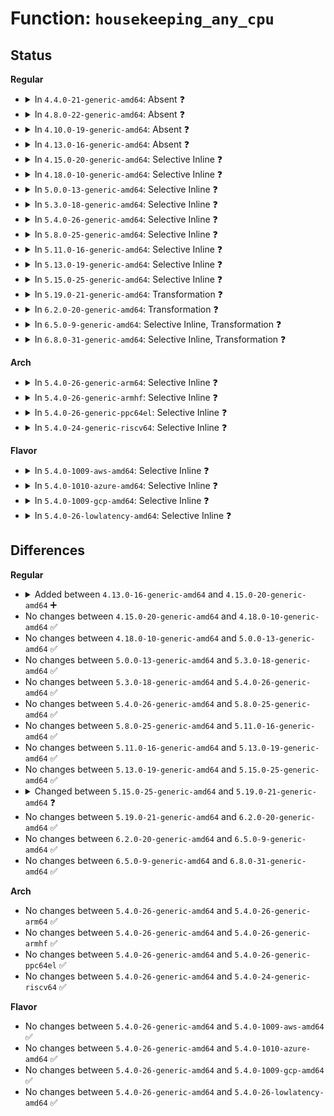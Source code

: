# Function: <code>housekeeping_any_cpu</code>

## Status
<b>Regular</b>
<ul>
<li>
<details>
<summary>In <code>4.4.0-21-generic-amd64</code>: Absent ❓</summary>

```json
{
  "name": "housekeeping_any_cpu",
  "collision_type": "Unique Static",
  "inline_type": "Full",
  "funcs": [
    {
      "addr": 0,
      "name": "housekeeping_any_cpu",
      "external": false,
      "loc": "include/linux/tick.h:160",
      "file": "kernel/sched/core.c",
      "inline": "declared, inlined",
      "caller_inline": [],
      "caller_func": []
    }
  ],
  "symbols": []
}
```
</details>
</li>
<li>
<details>
<summary>In <code>4.8.0-22-generic-amd64</code>: Absent ❓</summary>

```json
{
  "name": "housekeeping_any_cpu",
  "collision_type": "Unique Static",
  "inline_type": "Full",
  "funcs": [
    {
      "addr": 0,
      "name": "housekeeping_any_cpu",
      "external": false,
      "loc": "include/linux/tick.h:239",
      "file": "kernel/sched/core.c",
      "inline": "declared, inlined",
      "caller_inline": [],
      "caller_func": []
    }
  ],
  "symbols": []
}
```
</details>
</li>
<li>
<details>
<summary>In <code>4.10.0-19-generic-amd64</code>: Absent ❓</summary>

```json
{
  "name": "housekeeping_any_cpu",
  "collision_type": "Unique Static",
  "inline_type": "Full",
  "funcs": [
    {
      "addr": 0,
      "name": "housekeeping_any_cpu",
      "external": false,
      "loc": "include/linux/tick.h:237",
      "file": "kernel/sched/core.c",
      "inline": "declared, inlined",
      "caller_inline": [],
      "caller_func": []
    }
  ],
  "symbols": []
}
```
</details>
</li>
<li>
<details>
<summary>In <code>4.13.0-16-generic-amd64</code>: Absent ❓</summary>

```json
{
  "name": "housekeeping_any_cpu",
  "collision_type": "Unique Static",
  "inline_type": "Full",
  "funcs": [
    {
      "addr": 0,
      "name": "housekeeping_any_cpu",
      "external": false,
      "loc": "include/linux/tick.h:238",
      "file": "kernel/sched/core.c",
      "inline": "declared, inlined",
      "caller_inline": [],
      "caller_func": []
    }
  ],
  "symbols": []
}
```
</details>
</li>
<li>
<details>
<summary>In <code>4.15.0-20-generic-amd64</code>: Selective Inline ❓</summary>

```c
int housekeeping_any_cpu(enum hk_flags flags)
```

```json
{
  "name": "housekeeping_any_cpu",
  "collision_type": "Unique Global",
  "inline_type": "Selective",
  "funcs": [
    {
      "addr": 18446744071579746320,
      "name": "housekeeping_any_cpu",
      "external": true,
      "loc": "kernel/sched/isolation.c:21",
      "file": "kernel/sched/isolation.c",
      "inline": "not declared, inlined",
      "caller_inline": [],
      "caller_func": [
        "kernel/sched/core.c:get_nohz_timer_target"
      ]
    }
  ],
  "symbols": [
    {
      "addr": 18446744071579746320,
      "name": "housekeeping_any_cpu",
      "section": ".text",
      "bind": "STB_GLOBAL",
      "size": 57
    }
  ]
}
```
</details>
</li>
<li>
<details>
<summary>In <code>4.18.0-10-generic-amd64</code>: Selective Inline ❓</summary>

```c
int housekeeping_any_cpu(enum hk_flags flags)
```

```json
{
  "name": "housekeeping_any_cpu",
  "collision_type": "Unique Global",
  "inline_type": "Selective",
  "funcs": [
    {
      "addr": 18446744071579780688,
      "name": "housekeeping_any_cpu",
      "external": true,
      "loc": "kernel/sched/isolation.c:16",
      "file": "kernel/sched/isolation.c",
      "inline": "not declared, inlined",
      "caller_inline": [],
      "caller_func": [
        "kernel/sched/core.c:get_nohz_timer_target"
      ]
    }
  ],
  "symbols": [
    {
      "addr": 18446744071579780688,
      "name": "housekeeping_any_cpu",
      "section": ".text",
      "bind": "STB_GLOBAL",
      "size": 57
    }
  ]
}
```
</details>
</li>
<li>
<details>
<summary>In <code>5.0.0-13-generic-amd64</code>: Selective Inline ❓</summary>

```c
int housekeeping_any_cpu(enum hk_flags flags)
```

```json
{
  "name": "housekeeping_any_cpu",
  "collision_type": "Unique Global",
  "inline_type": "Selective",
  "funcs": [
    {
      "addr": 18446744071579823568,
      "name": "housekeeping_any_cpu",
      "external": true,
      "loc": "kernel/sched/isolation.c:16",
      "file": "kernel/sched/isolation.c",
      "inline": "not declared, inlined",
      "caller_inline": [],
      "caller_func": [
        "kernel/sched/core.c:get_nohz_timer_target"
      ]
    }
  ],
  "symbols": [
    {
      "addr": 18446744071579823568,
      "name": "housekeeping_any_cpu",
      "section": ".text",
      "bind": "STB_GLOBAL",
      "size": 57
    }
  ]
}
```
</details>
</li>
<li>
<details>
<summary>In <code>5.3.0-18-generic-amd64</code>: Selective Inline ❓</summary>

```c
int housekeeping_any_cpu(enum hk_flags flags)
```

```json
{
  "name": "housekeeping_any_cpu",
  "collision_type": "Unique Global",
  "inline_type": "Selective",
  "funcs": [
    {
      "addr": 18446744071579851776,
      "name": "housekeeping_any_cpu",
      "external": true,
      "loc": "kernel/sched/isolation.c:23",
      "file": "kernel/sched/isolation.c",
      "inline": "not declared, inlined",
      "caller_inline": [],
      "caller_func": [
        "kernel/cpu.c:freeze_secondary_cpus",
        "kernel/sched/core.c:get_nohz_timer_target"
      ]
    }
  ],
  "symbols": [
    {
      "addr": 18446744071579851776,
      "name": "housekeeping_any_cpu",
      "section": ".text",
      "bind": "STB_GLOBAL",
      "size": 56
    }
  ]
}
```
</details>
</li>
<li>
<details>
<summary>In <code>5.4.0-26-generic-amd64</code>: Selective Inline ❓</summary>

```c
int housekeeping_any_cpu(enum hk_flags flags)
```

```json
{
  "name": "housekeeping_any_cpu",
  "collision_type": "Unique Global",
  "inline_type": "Selective",
  "funcs": [
    {
      "addr": 18446744071579900272,
      "name": "housekeeping_any_cpu",
      "external": true,
      "loc": "kernel/sched/isolation.c:23",
      "file": "kernel/sched/isolation.c",
      "inline": "not declared, inlined",
      "caller_inline": [],
      "caller_func": [
        "kernel/cpu.c:freeze_secondary_cpus",
        "kernel/sched/core.c:get_nohz_timer_target"
      ]
    }
  ],
  "symbols": [
    {
      "addr": 18446744071579900272,
      "name": "housekeeping_any_cpu",
      "section": ".text",
      "bind": "STB_GLOBAL",
      "size": 85
    }
  ]
}
```
</details>
</li>
<li>
<details>
<summary>In <code>5.8.0-25-generic-amd64</code>: Selective Inline ❓</summary>

```c
int housekeeping_any_cpu(enum hk_flags flags)
```

```json
{
  "name": "housekeeping_any_cpu",
  "collision_type": "Unique Global",
  "inline_type": "Selective",
  "funcs": [
    {
      "addr": 18446744071579943424,
      "name": "housekeeping_any_cpu",
      "external": true,
      "loc": "kernel/sched/isolation.c:23",
      "file": "kernel/sched/isolation.c",
      "inline": "not declared, inlined",
      "caller_inline": [],
      "caller_func": [
        "kernel/cpu.c:freeze_secondary_cpus",
        "kernel/sched/core.c:get_nohz_timer_target"
      ]
    }
  ],
  "symbols": [
    {
      "addr": 18446744071579943424,
      "name": "housekeeping_any_cpu",
      "section": ".text",
      "bind": "STB_GLOBAL",
      "size": 85
    }
  ]
}
```
</details>
</li>
<li>
<details>
<summary>In <code>5.11.0-16-generic-amd64</code>: Selective Inline ❓</summary>

```c
int housekeeping_any_cpu(enum hk_flags flags)
```

```json
{
  "name": "housekeeping_any_cpu",
  "collision_type": "Unique Global",
  "inline_type": "Selective",
  "funcs": [
    {
      "addr": 18446744071579931680,
      "name": "housekeeping_any_cpu",
      "external": true,
      "loc": "kernel/sched/isolation.c:23",
      "file": "kernel/sched/isolation.c",
      "inline": "not declared, inlined",
      "caller_inline": [],
      "caller_func": [
        "kernel/cpu.c:freeze_secondary_cpus",
        "kernel/sched/core.c:get_nohz_timer_target"
      ]
    }
  ],
  "symbols": [
    {
      "addr": 18446744071579931680,
      "name": "housekeeping_any_cpu",
      "section": ".text",
      "bind": "STB_GLOBAL",
      "size": 85
    }
  ]
}
```
</details>
</li>
<li>
<details>
<summary>In <code>5.13.0-19-generic-amd64</code>: Selective Inline ❓</summary>

```c
int housekeeping_any_cpu(enum hk_flags flags)
```

```json
{
  "name": "housekeeping_any_cpu",
  "collision_type": "Unique Global",
  "inline_type": "Selective",
  "funcs": [
    {
      "addr": 18446744071579939520,
      "name": "housekeeping_any_cpu",
      "external": true,
      "loc": "kernel/sched/isolation.c:23",
      "file": "kernel/sched/isolation.c",
      "inline": "not declared, inlined",
      "caller_inline": [],
      "caller_func": [
        "kernel/cpu.c:freeze_secondary_cpus",
        "kernel/sched/core.c:get_nohz_timer_target"
      ]
    }
  ],
  "symbols": [
    {
      "addr": 18446744071579939520,
      "name": "housekeeping_any_cpu",
      "section": ".text",
      "bind": "STB_GLOBAL",
      "size": 83
    }
  ]
}
```
</details>
</li>
<li>
<details>
<summary>In <code>5.15.0-25-generic-amd64</code>: Selective Inline ❓</summary>

```c
int housekeeping_any_cpu(enum hk_flags flags)
```

```json
{
  "name": "housekeeping_any_cpu",
  "collision_type": "Unique Global",
  "inline_type": "Selective",
  "funcs": [
    {
      "addr": 18446744071580064544,
      "name": "housekeeping_any_cpu",
      "external": true,
      "loc": "kernel/sched/isolation.c:23",
      "file": "kernel/sched/isolation.c",
      "inline": "not declared, inlined",
      "caller_inline": [],
      "caller_func": [
        "kernel/cpu.c:freeze_secondary_cpus",
        "kernel/sched/core.c:get_nohz_timer_target"
      ]
    }
  ],
  "symbols": [
    {
      "addr": 18446744071580064544,
      "name": "housekeeping_any_cpu",
      "section": ".text",
      "bind": "STB_GLOBAL",
      "size": 80
    }
  ]
}
```
</details>
</li>
<li>
<details>
<summary>In <code>5.19.0-21-generic-amd64</code>: Transformation ❓</summary>

```c
int housekeeping_any_cpu(enum hk_type type)
```

```json
{
  "name": "housekeeping_any_cpu",
  "collision_type": "Unique Global",
  "inline_type": "No",
  "funcs": [
    {
      "addr": 0,
      "name": "housekeeping_any_cpu",
      "external": true,
      "loc": "kernel/sched/isolation.c:39",
      "file": "kernel/sched/build_utility.c",
      "inline": "seen, unknown",
      "caller_inline": [],
      "caller_func": [
        "kernel/cpu.c:freeze_secondary_cpus",
        "kernel/sched/core.c:get_nohz_timer_target"
      ]
    }
  ],
  "symbols": [
    {
      "addr": 18446744071593891015,
      "name": "housekeeping_any_cpu.cold",
      "section": ".text",
      "bind": "STB_LOCAL",
      "size": 24
    },
    {
      "addr": 18446744071580200016,
      "name": "housekeeping_any_cpu",
      "section": ".text",
      "bind": "STB_GLOBAL",
      "size": 171
    }
  ]
}
```
</details>
</li>
<li>
<details>
<summary>In <code>6.2.0-20-generic-amd64</code>: Transformation ❓</summary>

```c
int housekeeping_any_cpu(enum hk_type type)
```

```json
{
  "name": "housekeeping_any_cpu",
  "collision_type": "Unique Global",
  "inline_type": "No",
  "funcs": [
    {
      "addr": 0,
      "name": "housekeeping_any_cpu",
      "external": true,
      "loc": "kernel/sched/isolation.c:39",
      "file": "kernel/sched/build_utility.c",
      "inline": "seen, unknown",
      "caller_inline": [],
      "caller_func": [
        "kernel/cpu.c:freeze_secondary_cpus",
        "kernel/sched/core.c:get_nohz_timer_target"
      ]
    }
  ],
  "symbols": [
    {
      "addr": 18446744071595983218,
      "name": "housekeeping_any_cpu.cold",
      "section": ".text",
      "bind": "STB_LOCAL",
      "size": 24
    },
    {
      "addr": 18446744071580390912,
      "name": "housekeeping_any_cpu",
      "section": ".text",
      "bind": "STB_GLOBAL",
      "size": 170
    }
  ]
}
```
</details>
</li>
<li>
<details>
<summary>In <code>6.5.0-9-generic-amd64</code>: Selective Inline, Transformation ❓</summary>

```c
int housekeeping_any_cpu(enum hk_type type)
```

```json
{
  "name": "housekeeping_any_cpu",
  "collision_type": "Unique Global",
  "inline_type": "Selective",
  "funcs": [
    {
      "addr": 18446744071580459570,
      "name": "housekeeping_any_cpu",
      "external": true,
      "loc": "kernel/sched/isolation.c:39",
      "file": "kernel/sched/build_utility.c",
      "inline": "not declared, inlined",
      "caller_inline": [],
      "caller_func": [
        "kernel/cpu.c:freeze_secondary_cpus",
        "kernel/sched/core.c:get_nohz_timer_target"
      ]
    }
  ],
  "symbols": [
    {
      "addr": 18446744071596501588,
      "name": "housekeeping_any_cpu.cold",
      "section": ".text",
      "bind": "STB_LOCAL",
      "size": 24
    },
    {
      "addr": 18446744071580459504,
      "name": "housekeeping_any_cpu",
      "section": ".text",
      "bind": "STB_GLOBAL",
      "size": 175
    }
  ]
}
```
</details>
</li>
<li>
<details>
<summary>In <code>6.8.0-31-generic-amd64</code>: Selective Inline, Transformation ❓</summary>

```c
int housekeeping_any_cpu(enum hk_type type)
```

```json
{
  "name": "housekeeping_any_cpu",
  "collision_type": "Unique Global",
  "inline_type": "Selective",
  "funcs": [
    {
      "addr": 18446744071580519218,
      "name": "housekeeping_any_cpu",
      "external": true,
      "loc": "kernel/sched/isolation.c:39",
      "file": "kernel/sched/build_utility.c",
      "inline": "not declared, inlined",
      "caller_inline": [],
      "caller_func": [
        "kernel/cpu.c:freeze_secondary_cpus",
        "kernel/sched/core.c:get_nohz_timer_target"
      ]
    }
  ],
  "symbols": [
    {
      "addr": 18446744071597399274,
      "name": "housekeeping_any_cpu.cold",
      "section": ".text",
      "bind": "STB_LOCAL",
      "size": 24
    },
    {
      "addr": 18446744071580519152,
      "name": "housekeeping_any_cpu",
      "section": ".text",
      "bind": "STB_GLOBAL",
      "size": 175
    }
  ]
}
```
</details>
</li>
</ul>
<b>Arch</b>
<ul>
<li>
<details>
<summary>In <code>5.4.0-26-generic-arm64</code>: Selective Inline ❓</summary>

```c
int housekeeping_any_cpu(enum hk_flags flags)
```

```json
{
  "name": "housekeeping_any_cpu",
  "collision_type": "Unique Global",
  "inline_type": "Selective",
  "funcs": [
    {
      "addr": 18446603336491099624,
      "name": "housekeeping_any_cpu",
      "external": true,
      "loc": "kernel/sched/isolation.c:23",
      "file": "kernel/sched/isolation.c",
      "inline": "not declared, inlined",
      "caller_inline": [],
      "caller_func": [
        "kernel/cpu.c:freeze_secondary_cpus",
        "kernel/sched/core.c:get_nohz_timer_target"
      ]
    }
  ],
  "symbols": [
    {
      "addr": 18446603336491099624,
      "name": "housekeeping_any_cpu",
      "section": ".text",
      "bind": "STB_GLOBAL",
      "size": 156
    }
  ]
}
```
</details>
</li>
<li>
<details>
<summary>In <code>5.4.0-26-generic-armhf</code>: Selective Inline ❓</summary>

```c
int housekeeping_any_cpu(enum hk_flags flags)
```

```json
{
  "name": "housekeeping_any_cpu",
  "collision_type": "Unique Global",
  "inline_type": "Selective",
  "funcs": [
    {
      "addr": 3225102808,
      "name": "housekeeping_any_cpu",
      "external": true,
      "loc": "kernel/sched/isolation.c:23",
      "file": "kernel/sched/isolation.c",
      "inline": "not declared, inlined",
      "caller_inline": [],
      "caller_func": [
        "kernel/cpu.c:freeze_secondary_cpus",
        "kernel/sched/core.c:get_nohz_timer_target"
      ]
    }
  ],
  "symbols": [
    {
      "addr": 3225102808,
      "name": "housekeeping_any_cpu",
      "section": ".text",
      "bind": "STB_GLOBAL",
      "size": 96
    }
  ]
}
```
</details>
</li>
<li>
<details>
<summary>In <code>5.4.0-26-generic-ppc64el</code>: Selective Inline ❓</summary>

```c
int housekeeping_any_cpu(enum hk_flags flags)
```

```json
{
  "name": "housekeeping_any_cpu",
  "collision_type": "Unique Global",
  "inline_type": "Selective",
  "funcs": [
    {
      "addr": 13835058055283989696,
      "name": "housekeeping_any_cpu",
      "external": true,
      "loc": "kernel/sched/isolation.c:23",
      "file": "kernel/sched/isolation.c",
      "inline": "not declared, inlined",
      "caller_inline": [],
      "caller_func": [
        "kernel/cpu.c:freeze_secondary_cpus",
        "kernel/sched/core.c:get_nohz_timer_target"
      ]
    }
  ],
  "symbols": [
    {
      "addr": 13835058055283989696,
      "name": "housekeeping_any_cpu",
      "section": ".text",
      "bind": "STB_GLOBAL",
      "size": 196
    }
  ]
}
```
</details>
</li>
<li>
<details>
<summary>In <code>5.4.0-24-generic-riscv64</code>: Selective Inline ❓</summary>

```c
int housekeeping_any_cpu(enum hk_flags flags)
```

```json
{
  "name": "housekeeping_any_cpu",
  "collision_type": "Unique Global",
  "inline_type": "Selective",
  "funcs": [
    {
      "addr": 18446743936271681636,
      "name": "housekeeping_any_cpu",
      "external": true,
      "loc": "kernel/sched/isolation.c:23",
      "file": "kernel/sched/isolation.c",
      "inline": "not declared, inlined",
      "caller_inline": [],
      "caller_func": [
        "kernel/sched/core.c:get_nohz_timer_target"
      ]
    }
  ],
  "symbols": [
    {
      "addr": 18446743936271681636,
      "name": "housekeeping_any_cpu",
      "section": ".text",
      "bind": "STB_GLOBAL",
      "size": 88
    }
  ]
}
```
</details>
</li>
</ul>
<b>Flavor</b>
<ul>
<li>
<details>
<summary>In <code>5.4.0-1009-aws-amd64</code>: Selective Inline ❓</summary>

```c
int housekeeping_any_cpu(enum hk_flags flags)
```

```json
{
  "name": "housekeeping_any_cpu",
  "collision_type": "Unique Global",
  "inline_type": "Selective",
  "funcs": [
    {
      "addr": 18446744071579872384,
      "name": "housekeeping_any_cpu",
      "external": true,
      "loc": "kernel/sched/isolation.c:23",
      "file": "kernel/sched/isolation.c",
      "inline": "not declared, inlined",
      "caller_inline": [],
      "caller_func": [
        "kernel/cpu.c:freeze_secondary_cpus",
        "kernel/sched/core.c:get_nohz_timer_target"
      ]
    }
  ],
  "symbols": [
    {
      "addr": 18446744071579872384,
      "name": "housekeeping_any_cpu",
      "section": ".text",
      "bind": "STB_GLOBAL",
      "size": 85
    }
  ]
}
```
</details>
</li>
<li>
<details>
<summary>In <code>5.4.0-1010-azure-amd64</code>: Selective Inline ❓</summary>

```c
int housekeeping_any_cpu(enum hk_flags flags)
```

```json
{
  "name": "housekeeping_any_cpu",
  "collision_type": "Unique Global",
  "inline_type": "Selective",
  "funcs": [
    {
      "addr": 18446744071579807392,
      "name": "housekeeping_any_cpu",
      "external": true,
      "loc": "kernel/sched/isolation.c:23",
      "file": "kernel/sched/isolation.c",
      "inline": "not declared, inlined",
      "caller_inline": [],
      "caller_func": [
        "kernel/cpu.c:freeze_secondary_cpus",
        "kernel/sched/core.c:get_nohz_timer_target"
      ]
    }
  ],
  "symbols": [
    {
      "addr": 18446744071579807392,
      "name": "housekeeping_any_cpu",
      "section": ".text",
      "bind": "STB_GLOBAL",
      "size": 85
    }
  ]
}
```
</details>
</li>
<li>
<details>
<summary>In <code>5.4.0-1009-gcp-amd64</code>: Selective Inline ❓</summary>

```c
int housekeeping_any_cpu(enum hk_flags flags)
```

```json
{
  "name": "housekeeping_any_cpu",
  "collision_type": "Unique Global",
  "inline_type": "Selective",
  "funcs": [
    {
      "addr": 18446744071579860544,
      "name": "housekeeping_any_cpu",
      "external": true,
      "loc": "kernel/sched/isolation.c:23",
      "file": "kernel/sched/isolation.c",
      "inline": "not declared, inlined",
      "caller_inline": [],
      "caller_func": [
        "kernel/cpu.c:freeze_secondary_cpus",
        "kernel/sched/core.c:get_nohz_timer_target"
      ]
    }
  ],
  "symbols": [
    {
      "addr": 18446744071579860544,
      "name": "housekeeping_any_cpu",
      "section": ".text",
      "bind": "STB_GLOBAL",
      "size": 85
    }
  ]
}
```
</details>
</li>
<li>
<details>
<summary>In <code>5.4.0-26-lowlatency-amd64</code>: Selective Inline ❓</summary>

```c
int housekeeping_any_cpu(enum hk_flags flags)
```

```json
{
  "name": "housekeeping_any_cpu",
  "collision_type": "Unique Global",
  "inline_type": "Selective",
  "funcs": [
    {
      "addr": 18446744071579905920,
      "name": "housekeeping_any_cpu",
      "external": true,
      "loc": "kernel/sched/isolation.c:23",
      "file": "kernel/sched/isolation.c",
      "inline": "not declared, inlined",
      "caller_inline": [],
      "caller_func": [
        "kernel/cpu.c:freeze_secondary_cpus",
        "kernel/sched/core.c:get_nohz_timer_target"
      ]
    }
  ],
  "symbols": [
    {
      "addr": 18446744071579905920,
      "name": "housekeeping_any_cpu",
      "section": ".text",
      "bind": "STB_GLOBAL",
      "size": 85
    }
  ]
}
```
</details>
</li>
</ul>

## Differences
<b>Regular</b>
<ul>
<li>
<details>
<summary>Added between <code>4.13.0-16-generic-amd64</code> and <code>4.15.0-20-generic-amd64</code> ➕</summary>

```c
int housekeeping_any_cpu(enum hk_flags flags)
```
</details>
</li>
<li>
No changes between <code>4.15.0-20-generic-amd64</code> and <code>4.18.0-10-generic-amd64</code> ✅
</li>
<li>
No changes between <code>4.18.0-10-generic-amd64</code> and <code>5.0.0-13-generic-amd64</code> ✅
</li>
<li>
No changes between <code>5.0.0-13-generic-amd64</code> and <code>5.3.0-18-generic-amd64</code> ✅
</li>
<li>
No changes between <code>5.3.0-18-generic-amd64</code> and <code>5.4.0-26-generic-amd64</code> ✅
</li>
<li>
No changes between <code>5.4.0-26-generic-amd64</code> and <code>5.8.0-25-generic-amd64</code> ✅
</li>
<li>
No changes between <code>5.8.0-25-generic-amd64</code> and <code>5.11.0-16-generic-amd64</code> ✅
</li>
<li>
No changes between <code>5.11.0-16-generic-amd64</code> and <code>5.13.0-19-generic-amd64</code> ✅
</li>
<li>
No changes between <code>5.13.0-19-generic-amd64</code> and <code>5.15.0-25-generic-amd64</code> ✅
</li>
<li>
<details>
<summary>Changed between <code>5.15.0-25-generic-amd64</code> and <code>5.19.0-21-generic-amd64</code> ❓</summary>
<ul>
<li>
<b>Param added. </b>
<code>enum hk_type type</code>
</li>
<li>
<b>Param removed. </b>
<code>enum hk_flags flags</code>
</li>
</ul>
</details>
</li>
<li>
No changes between <code>5.19.0-21-generic-amd64</code> and <code>6.2.0-20-generic-amd64</code> ✅
</li>
<li>
No changes between <code>6.2.0-20-generic-amd64</code> and <code>6.5.0-9-generic-amd64</code> ✅
</li>
<li>
No changes between <code>6.5.0-9-generic-amd64</code> and <code>6.8.0-31-generic-amd64</code> ✅
</li>
</ul>
<b>Arch</b>
<ul>
<li>
No changes between <code>5.4.0-26-generic-amd64</code> and <code>5.4.0-26-generic-arm64</code> ✅
</li>
<li>
No changes between <code>5.4.0-26-generic-amd64</code> and <code>5.4.0-26-generic-armhf</code> ✅
</li>
<li>
No changes between <code>5.4.0-26-generic-amd64</code> and <code>5.4.0-26-generic-ppc64el</code> ✅
</li>
<li>
No changes between <code>5.4.0-26-generic-amd64</code> and <code>5.4.0-24-generic-riscv64</code> ✅
</li>
</ul>
<b>Flavor</b>
<ul>
<li>
No changes between <code>5.4.0-26-generic-amd64</code> and <code>5.4.0-1009-aws-amd64</code> ✅
</li>
<li>
No changes between <code>5.4.0-26-generic-amd64</code> and <code>5.4.0-1010-azure-amd64</code> ✅
</li>
<li>
No changes between <code>5.4.0-26-generic-amd64</code> and <code>5.4.0-1009-gcp-amd64</code> ✅
</li>
<li>
No changes between <code>5.4.0-26-generic-amd64</code> and <code>5.4.0-26-lowlatency-amd64</code> ✅
</li>
</ul>
